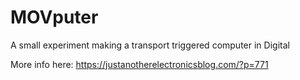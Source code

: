 # MOVputer
A small experiment making a transport triggered computer in Digital

More info here: https://justanotherelectronicsblog.com/?p=771

